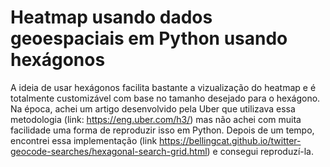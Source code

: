 # Heatmap usando dados geoespaciais em Python usando hexágonos 
A ideia de usar hexágonos facilita bastante a vizualização do heatmap e é totalmente customizável com base no tamanho desejado para o hexágono. 
Na época, achei um artigo desenvolvido pela Uber que utilizava essa metodologia (link: https://eng.uber.com/h3/) mas não achei com muita facilidade uma forma de reproduzir isso em Python. Depois de um tempo, encontrei essa implementação (link https://bellingcat.github.io/twitter-geocode-searches/hexagonal-search-grid.html) e consegui reproduzí-la. 
